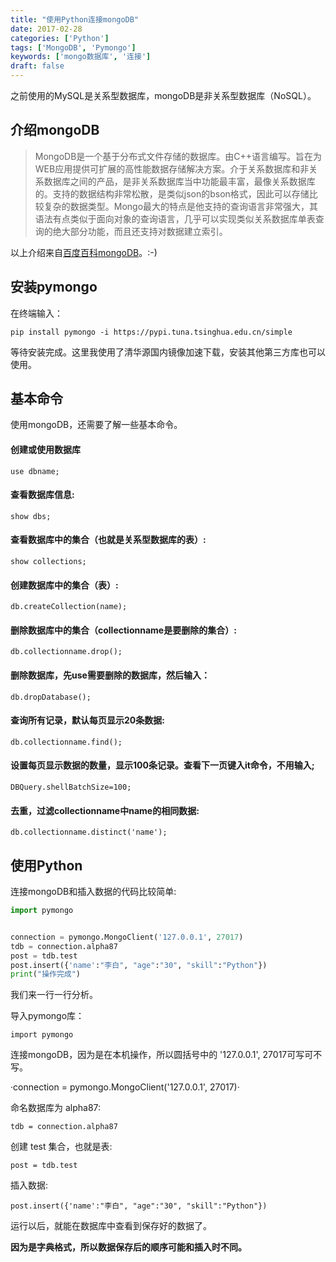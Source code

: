 ```yaml
---
title: "使用Python连接mongoDB"
date: 2017-02-28
categories: ['Python']
tags: ['MongoDB', 'Pymongo']
keywords: ['mongo数据库', '连接']
draft: false
---
```


之前使用的MySQL是关系型数据库，mongoDB是非关系型数据库（NoSQL）。

<!--more-->

## 介绍mongoDB

>MongoDB是一个基于分布式文件存储的数据库。由C++语言编写。旨在为WEB应用提供可扩展的高性能数据存储解决方案。介于关系数据库和非关系数据库之间的产品，是非关系数据库当中功能最丰富，最像关系数据库的。支持的数据结构非常松散，是类似json的bson格式，因此可以存储比较复杂的数据类型。Mongo最大的特点是他支持的查询语言非常强大，其语法有点类似于面向对象的查询语言，几乎可以实现类似关系数据库单表查询的绝大部分功能，而且还支持对数据建立索引。

以上介绍来自[百度百科mongoDB](http://baike.baidu.com/link?url=z8OHE7KbfYKiSxtk82Pj9Uvu22vcLHvnMmM5sgoEUPDCckS-tSku2oeknp3hOqgkQbx2UFvFs8sUXaVdaSt52q)。:-)

## 安装pymongo

在终端输入：

`pip install pymongo -i https://pypi.tuna.tsinghua.edu.cn/simple`

等待安装完成。这里我使用了清华源国内镜像加速下载，安装其他第三方库也可以使用。

## 基本命令

使用mongoDB，还需要了解一些基本命令。

#### 创建或使用数据库

`use dbname;` 

#### 查看数据库信息:

`show dbs;`

#### 查看数据库中的集合（也就是关系型数据库的表）:

`show collections;`

#### 创建数据库中的集合（表）:

`db.createCollection(name);`

#### 删除数据库中的集合（collectionname是要删除的集合）:

`db.collectionname.drop();`

#### 删除数据库，先use需要删除的数据库，然后输入：

`db.dropDatabase();`

#### 查询所有记录，默认每页显示20条数据:
`db.collectionname.find();`

#### 设置每页显示数据的数量，显示100条记录。查看下一页键入it命令，不用输入;

`DBQuery.shellBatchSize=100;`

#### 去重，过滤collectionname中name的相同数据:
`db.collectionname.distinct('name');`

## 使用Python

连接mongoDB和插入数据的代码比较简单:

```python
import pymongo


connection = pymongo.MongoClient('127.0.0.1', 27017)
tdb = connection.alpha87
post = tdb.test
post.insert({'name':"李白", "age":"30", "skill":"Python"})
print("操作完成")
```

我们来一行一行分析。

导入pymongo库：

`import pymongo`

连接mongoDB，因为是在本机操作，所以圆括号中的 '127.0.0.1', 27017可写可不写。

·connection = pymongo.MongoClient('127.0.0.1', 27017)·

命名数据库为 alpha87:

`tdb = connection.alpha87`

创建 test 集合，也就是表:

`post = tdb.test`

插入数据:

`post.insert({'name':"李白", "age":"30", "skill":"Python"})`

运行以后，就能在数据库中查看到保存好的数据了。

**因为是字典格式，所以数据保存后的顺序可能和插入时不同。**